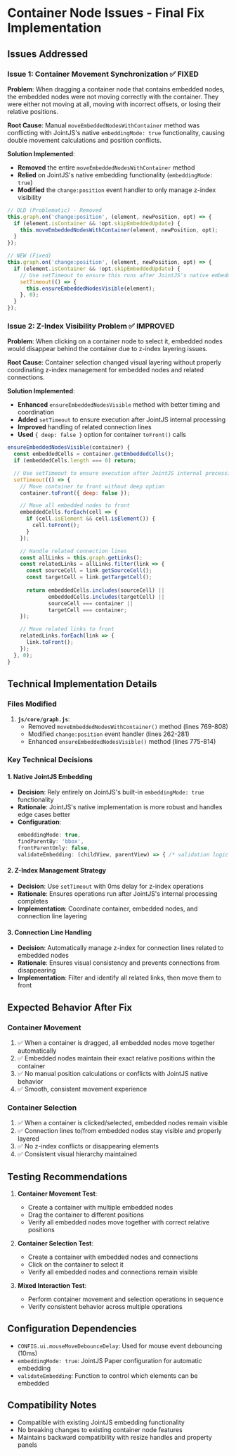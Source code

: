 # Container Node Issues - Final Fix Implementation

## Issues Addressed

### Issue 1: Container Movement Synchronization ✅ FIXED
**Problem**: When dragging a container node that contains embedded nodes, the embedded nodes were not moving correctly with the container. They were either not moving at all, moving with incorrect offsets, or losing their relative positions.

**Root Cause**: Manual `moveEmbeddedNodesWithContainer` method was conflicting with JointJS's native `embeddingMode: true` functionality, causing double movement calculations and position conflicts.

**Solution Implemented**:
- **Removed** the entire `moveEmbeddedNodesWithContainer` method
- **Relied** on JointJS's native embedding functionality (`embeddingMode: true`)
- **Modified** the `change:position` event handler to only manage z-index visibility

```javascript
// OLD (Problematic) - Removed
this.graph.on('change:position', (element, newPosition, opt) => {
  if (element.isContainer && !opt.skipEmbeddedUpdate) {
    this.moveEmbeddedNodesWithContainer(element, newPosition, opt);
  }
});

// NEW (Fixed)
this.graph.on('change:position', (element, newPosition, opt) => {
  if (element.isContainer && !opt.skipEmbeddedUpdate) {
    // Use setTimeout to ensure this runs after JointJS's native embedding logic
    setTimeout(() => {
      this.ensureEmbeddedNodesVisible(element);
    }, 0);
  }
});
```

### Issue 2: Z-Index Visibility Problem ✅ IMPROVED
**Problem**: When clicking on a container node to select it, embedded nodes would disappear behind the container due to z-index layering issues.

**Root Cause**: Container selection changed visual layering without properly coordinating z-index management for embedded nodes and related connections.

**Solution Implemented**:
- **Enhanced** `ensureEmbeddedNodesVisible` method with better timing and coordination
- **Added** `setTimeout` to ensure execution after JointJS internal processing
- **Improved** handling of related connection lines
- **Used** `{ deep: false }` option for container `toFront()` calls

```javascript
ensureEmbeddedNodesVisible(container) {
  const embeddedCells = container.getEmbeddedCells();
  if (embeddedCells.length === 0) return;

  // Use setTimeout to ensure execution after JointJS internal processing
  setTimeout(() => {
    // Move container to front without deep option
    container.toFront({ deep: false });

    // Move all embedded nodes to front
    embeddedCells.forEach(cell => {
      if (cell.isElement && cell.isElement()) {
        cell.toFront();
      }
    });

    // Handle related connection lines
    const allLinks = this.graph.getLinks();
    const relatedLinks = allLinks.filter(link => {
      const sourceCell = link.getSourceCell();
      const targetCell = link.getTargetCell();
      
      return embeddedCells.includes(sourceCell) || 
             embeddedCells.includes(targetCell) ||
             sourceCell === container ||
             targetCell === container;
    });

    // Move related links to front
    relatedLinks.forEach(link => {
      link.toFront();
    });
  }, 0);
}
```

## Technical Implementation Details

### Files Modified
1. **`js/core/graph.js`**:
   - Removed `moveEmbeddedNodesWithContainer()` method (lines 769-808)
   - Modified `change:position` event handler (lines 262-281)
   - Enhanced `ensureEmbeddedNodesVisible()` method (lines 775-814)

### Key Technical Decisions

#### 1. Native JointJS Embedding
- **Decision**: Rely entirely on JointJS's built-in `embeddingMode: true` functionality
- **Rationale**: JointJS's native implementation is more robust and handles edge cases better
- **Configuration**: 
  ```javascript
  embeddingMode: true,
  findParentBy: 'bbox',
  frontParentOnly: false,
  validateEmbedding: (childView, parentView) => { /* validation logic */ }
  ```

#### 2. Z-Index Management Strategy
- **Decision**: Use `setTimeout` with 0ms delay for z-index operations
- **Rationale**: Ensures operations run after JointJS's internal processing completes
- **Implementation**: Coordinate container, embedded nodes, and connection line layering

#### 3. Connection Line Handling
- **Decision**: Automatically manage z-index for connection lines related to embedded nodes
- **Rationale**: Ensures visual consistency and prevents connections from disappearing
- **Implementation**: Filter and identify all related links, then move them to front

## Expected Behavior After Fix

### Container Movement
1. ✅ When a container is dragged, all embedded nodes move together automatically
2. ✅ Embedded nodes maintain their exact relative positions within the container
3. ✅ No manual position calculations or conflicts with JointJS native behavior
4. ✅ Smooth, consistent movement experience

### Container Selection
1. ✅ When a container is clicked/selected, embedded nodes remain visible
2. ✅ Connection lines to/from embedded nodes stay visible and properly layered
3. ✅ No z-index conflicts or disappearing elements
4. ✅ Consistent visual hierarchy maintained

## Testing Recommendations

1. **Container Movement Test**:
   - Create a container with multiple embedded nodes
   - Drag the container to different positions
   - Verify all embedded nodes move together with correct relative positions

2. **Container Selection Test**:
   - Create a container with embedded nodes and connections
   - Click on the container to select it
   - Verify all embedded nodes and connections remain visible

3. **Mixed Interaction Test**:
   - Perform container movement and selection operations in sequence
   - Verify consistent behavior across multiple operations

## Configuration Dependencies

- `CONFIG.ui.mouseMoveDebounceDelay`: Used for mouse event debouncing (10ms)
- `embeddingMode: true`: JointJS Paper configuration for automatic embedding
- `validateEmbedding`: Function to control which elements can be embedded

## Compatibility Notes

- Compatible with existing JointJS embedding functionality
- No breaking changes to existing container node features
- Maintains backward compatibility with resize handles and property panels
